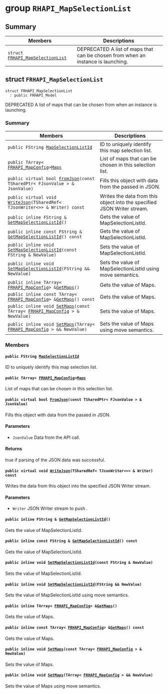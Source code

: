 # group `RHAPI_MapSelectionList` <a id="group__RHAPI__MapSelectionList"></a>

## Summary

 Members                        | Descriptions                                
--------------------------------|---------------------------------------------
`struct `[`FRHAPI_MapSelectionList`](#structFRHAPI__MapSelectionList) | DEPRECATED A list of maps that can be chosen from when an instance is launching.

## struct `FRHAPI_MapSelectionList` <a id="structFRHAPI__MapSelectionList"></a>

```
struct FRHAPI_MapSelectionList
  : public FRHAPI_Model
```

DEPRECATED A list of maps that can be chosen from when an instance is launching.

### Summary

 Members                        | Descriptions                                
--------------------------------|---------------------------------------------
`public FString `[`MapSelectionListId`](#structFRHAPI__MapSelectionList_1ac074b5068cab4beed3045279f51fe7f7) | ID to uniquely identify this map selection list.
`public TArray< `[`FRHAPI_MapConfig`](RHAPI_MapConfig.md#structFRHAPI__MapConfig)` > `[`Maps`](#structFRHAPI__MapSelectionList_1aef29afc160c1a25a8af5f2dbe9b5eb39) | List of maps that can be chosen in this selection list.
`public virtual bool `[`FromJson`](#structFRHAPI__MapSelectionList_1ac2c69701f4f0315eb19a9dcb7b025abd)`(const TSharedPtr< FJsonValue > & JsonValue)` | Fills this object with data from the passed in JSON.
`public virtual void `[`WriteJson`](#structFRHAPI__MapSelectionList_1a62225e55a8820e581aef1428cf019259)`(TSharedRef< TJsonWriter<>> & Writer) const` | Writes the data from this object into the specified JSON Writer stream.
`public inline FString & `[`GetMapSelectionListId`](#structFRHAPI__MapSelectionList_1a33760d8296656286de30e157c9b8d75d)`()` | Gets the value of MapSelectionListId.
`public inline const FString & `[`GetMapSelectionListId`](#structFRHAPI__MapSelectionList_1accb162b236aa274d987f72da2a72d186)`() const` | Gets the value of MapSelectionListId.
`public inline void `[`SetMapSelectionListId`](#structFRHAPI__MapSelectionList_1a924c4bb7da793a317f947dd0920ca22b)`(const FString & NewValue)` | Sets the value of MapSelectionListId.
`public inline void `[`SetMapSelectionListId`](#structFRHAPI__MapSelectionList_1a238f74d888833647a12ce25947817f52)`(FString && NewValue)` | Sets the value of MapSelectionListId using move semantics.
`public inline TArray< `[`FRHAPI_MapConfig`](RHAPI_MapConfig.md#structFRHAPI__MapConfig)` > & `[`GetMaps`](#structFRHAPI__MapSelectionList_1a1176087597f5a20435aadfe380d7577b)`()` | Gets the value of Maps.
`public inline const TArray< `[`FRHAPI_MapConfig`](RHAPI_MapConfig.md#structFRHAPI__MapConfig)` > & `[`GetMaps`](#structFRHAPI__MapSelectionList_1acd9b43b6edd69821810f3ca13aca2395)`() const` | Gets the value of Maps.
`public inline void `[`SetMaps`](#structFRHAPI__MapSelectionList_1a8291b3fa0b812dfed6bfb3c28f502169)`(const TArray< `[`FRHAPI_MapConfig`](RHAPI_MapConfig.md#structFRHAPI__MapConfig)` > & NewValue)` | Sets the value of Maps.
`public inline void `[`SetMaps`](#structFRHAPI__MapSelectionList_1a1755709a6b8aceaaf44dd1d69004a152)`(TArray< `[`FRHAPI_MapConfig`](RHAPI_MapConfig.md#structFRHAPI__MapConfig)` > && NewValue)` | Sets the value of Maps using move semantics.

### Members

#### `public FString `[`MapSelectionListId`](#structFRHAPI__MapSelectionList_1ac074b5068cab4beed3045279f51fe7f7) <a id="structFRHAPI__MapSelectionList_1ac074b5068cab4beed3045279f51fe7f7"></a>

ID to uniquely identify this map selection list.

#### `public TArray< `[`FRHAPI_MapConfig`](RHAPI_MapConfig.md#structFRHAPI__MapConfig)` > `[`Maps`](#structFRHAPI__MapSelectionList_1aef29afc160c1a25a8af5f2dbe9b5eb39) <a id="structFRHAPI__MapSelectionList_1aef29afc160c1a25a8af5f2dbe9b5eb39"></a>

List of maps that can be chosen in this selection list.

#### `public virtual bool `[`FromJson`](#structFRHAPI__MapSelectionList_1ac2c69701f4f0315eb19a9dcb7b025abd)`(const TSharedPtr< FJsonValue > & JsonValue)` <a id="structFRHAPI__MapSelectionList_1ac2c69701f4f0315eb19a9dcb7b025abd"></a>

Fills this object with data from the passed in JSON.

#### Parameters
* `JsonValue` Data from the API call.

#### Returns
true if parsing of the JSON data was successful.

#### `public virtual void `[`WriteJson`](#structFRHAPI__MapSelectionList_1a62225e55a8820e581aef1428cf019259)`(TSharedRef< TJsonWriter<>> & Writer) const` <a id="structFRHAPI__MapSelectionList_1a62225e55a8820e581aef1428cf019259"></a>

Writes the data from this object into the specified JSON Writer stream.

#### Parameters
* `Writer` JSON Writer stream to push .

#### `public inline FString & `[`GetMapSelectionListId`](#structFRHAPI__MapSelectionList_1a33760d8296656286de30e157c9b8d75d)`()` <a id="structFRHAPI__MapSelectionList_1a33760d8296656286de30e157c9b8d75d"></a>

Gets the value of MapSelectionListId.

#### `public inline const FString & `[`GetMapSelectionListId`](#structFRHAPI__MapSelectionList_1accb162b236aa274d987f72da2a72d186)`() const` <a id="structFRHAPI__MapSelectionList_1accb162b236aa274d987f72da2a72d186"></a>

Gets the value of MapSelectionListId.

#### `public inline void `[`SetMapSelectionListId`](#structFRHAPI__MapSelectionList_1a924c4bb7da793a317f947dd0920ca22b)`(const FString & NewValue)` <a id="structFRHAPI__MapSelectionList_1a924c4bb7da793a317f947dd0920ca22b"></a>

Sets the value of MapSelectionListId.

#### `public inline void `[`SetMapSelectionListId`](#structFRHAPI__MapSelectionList_1a238f74d888833647a12ce25947817f52)`(FString && NewValue)` <a id="structFRHAPI__MapSelectionList_1a238f74d888833647a12ce25947817f52"></a>

Sets the value of MapSelectionListId using move semantics.

#### `public inline TArray< `[`FRHAPI_MapConfig`](RHAPI_MapConfig.md#structFRHAPI__MapConfig)` > & `[`GetMaps`](#structFRHAPI__MapSelectionList_1a1176087597f5a20435aadfe380d7577b)`()` <a id="structFRHAPI__MapSelectionList_1a1176087597f5a20435aadfe380d7577b"></a>

Gets the value of Maps.

#### `public inline const TArray< `[`FRHAPI_MapConfig`](RHAPI_MapConfig.md#structFRHAPI__MapConfig)` > & `[`GetMaps`](#structFRHAPI__MapSelectionList_1acd9b43b6edd69821810f3ca13aca2395)`() const` <a id="structFRHAPI__MapSelectionList_1acd9b43b6edd69821810f3ca13aca2395"></a>

Gets the value of Maps.

#### `public inline void `[`SetMaps`](#structFRHAPI__MapSelectionList_1a8291b3fa0b812dfed6bfb3c28f502169)`(const TArray< `[`FRHAPI_MapConfig`](RHAPI_MapConfig.md#structFRHAPI__MapConfig)` > & NewValue)` <a id="structFRHAPI__MapSelectionList_1a8291b3fa0b812dfed6bfb3c28f502169"></a>

Sets the value of Maps.

#### `public inline void `[`SetMaps`](#structFRHAPI__MapSelectionList_1a1755709a6b8aceaaf44dd1d69004a152)`(TArray< `[`FRHAPI_MapConfig`](RHAPI_MapConfig.md#structFRHAPI__MapConfig)` > && NewValue)` <a id="structFRHAPI__MapSelectionList_1a1755709a6b8aceaaf44dd1d69004a152"></a>

Sets the value of Maps using move semantics.

